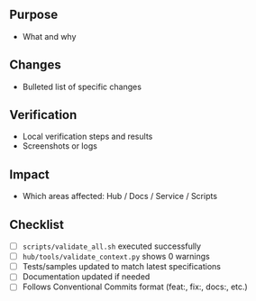 ## Purpose
- What and why

## Changes
- Bulleted list of specific changes

## Verification
- Local verification steps and results
- Screenshots or logs

## Impact
- Which areas affected: Hub / Docs / Service / Scripts

## Checklist
- [ ] `scripts/validate_all.sh` executed successfully
- [ ] `hub/tools/validate_context.py` shows 0 warnings
- [ ] Tests/samples updated to match latest specifications
- [ ] Documentation updated if needed
- [ ] Follows Conventional Commits format (feat:, fix:, docs:, etc.)
